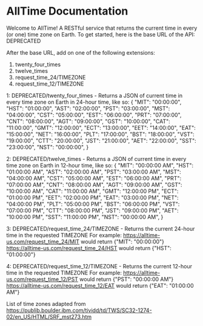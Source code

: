 # AllTime Documentation

Welcome to AllTime! A RESTful service that returns the current time in every (or one) time zone on Earth. 
To get started, here is the base URL of the API: DEPRECATED

After the base URL, add on one of the following extensions:
  1. twenty_four_times
  2. twelve_times
  3. request_time_24/TIMEZONE
  4. request_time_12/TIMEZONE
  
1:
DEPRECATED/twenty_four_times - Returns a JSON of current time in every time zone on Earth in 24-hour time, like so:
 {
    "MIT": "00:00:00",
    "HST": "01:00:00",
    "AST": "02:00:00",
    "PST": "03:00:00",
    "MST": "04:00:00",
    "CST": "05:00:00",
    "EST": "06:00:00",
    "PRT": "07:00:00",
    "CNT": "08:00:00",
    "AGT": "09:00:00",
    "GST": "10:00:00",
    "CAT": "11:00:00",
    "GMT": "12:00:00",
    "ECT": "13:00:00",
    "EET": "14:00:00",
    "EAT": "15:00:00",
    "NET": "16:00:00",
    "PLT": "17:00:00",
    "BST": "18:00:00",
    "VST": "19:00:00",
    "CTT": "20:00:00",
    "JST": "21:00:00",
    "AET": "22:00:00",
    "SST": "23:00:00",
    "NST": "00:00:00",
}

2:
DEPRECATED/twelve_times - Returns a JSON of current time in every time zone on Earth in 12-hour time, like so:
{
    "MIT": "00:00:00 AM",
    "HST": "01:00:00 AM",
    "AST": "02:00:00 AM",
    "PST": "03:00:00 AM",
    "MST": "04:00:00 AM",
    "CST": "05:00:00 AM",
    "EST": "06:00:00 AM",
    "PRT": "07:00:00 AM",
    "CNT": "08:00:00 AM",
    "AGT": "09:00:00 AM",
    "GST": "10:00:00 AM",
    "CAT": "11:00:00 AM",
    "GMT": "12:00:00 PM",
    "ECT": "01:00:00 PM",
    "EET": "02:00:00 PM",
    "EAT": "03:00:00 PM",
    "NET": "04:00:00 PM",
    "PLT": "05:00:00 PM",
    "BST": "06:00:00 PM",
    "VST": "07:00:00 PM",
    "CTT": "08:00:00 PM",
    "JST": "09:00:00 PM",
    "AET": "10:00:00 PM",
    "SST": "11:00:00 PM",
    "NST": "00:00:00 AM",
}

3:
DEPRECATED/request_time_24/TIMEZONE - Returns the current 24-hour time in the requested TIMEZONE
For example: 
https://alltime-us.com/request_time_24/MIT would return {"MIT": "00:00:00"}
https://alltime-us.com/request_time_24/HST would return {"HST": "01:00:00"}

4:
DEPRECATED/request_time_12/TIMEZONE - Returns the current 12-hour time in the requested TIMEZONE
For example: 
https://alltime-us.com/request_time_12/PST would return {"PST": "00:00:00 AM"}
https://alltime-us.com/request_time_12/EAT would return {"EAT": "01:00:00 AM"}

List of time zones adapted from https://publib.boulder.ibm.com/tividd/td/TWS/SC32-1274-02/en_US/HTML/SRF_mst273.htm
